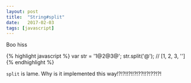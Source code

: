 ```yaml
---
layout: post
title:  "String#split"
date:   2017-02-03
tags: [javascript]
---
```

Boo hiss

{% highlight javascript %}
var str = '1@2@3@';
str.split('@'); // [1, 2, 3, '']
{% endhighlight %}

`split` is lame. Why is it implemented this way!?!?!!?!!?!??!!?!??!?!